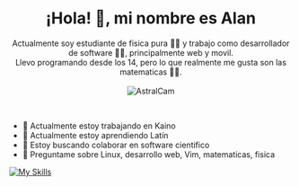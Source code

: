 <h1 align="center">¡Hola! 👋, mi nombre es Alan</h1>
<p align="center">
Actualmente soy estudiante de fisica pura 👨‍🔬 y trabajo como desarrollador de software 👨‍💻, principalmente web y movil.<br />Llevo programando desde los 14, pero lo que realmente me gusta son las matematicas 🧙‍♂️.<br />
  <br />
   <img src="https://komarev.com/ghpvc/?username=AstralCam&label=visitas&color=0e75b6&style=flat" alt="AstralCam" />

</p>
<br />

- 🔭 Actualmente estoy trabajando en Kaino
- 🌱 Actualmente estoy aprendiendo Latín
- 👯 Estoy buscando colaborar en software cientifico
- 💬 Preguntame sobre Linux, desarrollo web, Vim, matematicas, fisica

[![My Skills](https://skillicons.dev/icons?i=js,html,css,apollo,bash,c,docker,express,firebase,git,github,graphql,linux,mysql,nestjs,netlify,nextjs,nodejs,php,prisma,py,r,react,sass,sqlite,tailwind,ts,vim,vercel,postgres,latex,flask,electron)](https://skillicons.dev)

<!--
**AstralCam/AstralCam** is a ✨ _special_ ✨ repository because its `README.md` (this file) appears on your GitHub profile.

Here are some ideas to get you started:

- 🔭 I’m currently working on ...
- 🌱 I’m currently learning ...
- 👯 I’m looking to collaborate on ...
- 🤔 I’m looking for help with ...
- 💬 Ask me about ...
- 📫 How to reach me: ...
- 😄 Pronouns: ...
- ⚡ Fun fact: ...
-->
